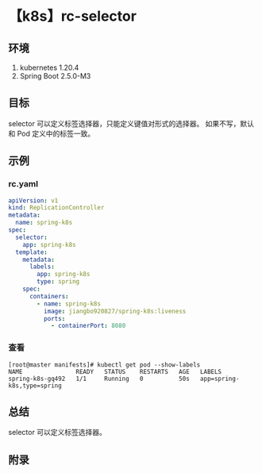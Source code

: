 # 【k8s】rc-selector

## 环境

1. kubernetes 1.20.4
2. Spring Boot 2.5.0-M3

## 目标

selector 可以定义标签选择器，只能定义键值对形式的选择器。
如果不写，默认和 Pod 定义中的标签一致。

## 示例

### rc.yaml

```yaml
apiVersion: v1
kind: ReplicationController
metadata:
  name: spring-k8s
spec:
  selector:
    app: spring-k8s
  template:
    metadata:
      labels:
        app: spring-k8s
        type: spring
    spec:
      containers:
        - name: spring-k8s
          image: jiangbo920827/spring-k8s:liveness
          ports:
            - containerPort: 8080
```

### 查看

```
[root@master manifests]# kubectl get pod --show-labels
NAME               READY   STATUS    RESTARTS   AGE   LABELS
spring-k8s-gq492   1/1     Running   0          50s   app=spring-k8s,type=spring
```

## 总结

selector 可以定义标签选择器。

## 附录

